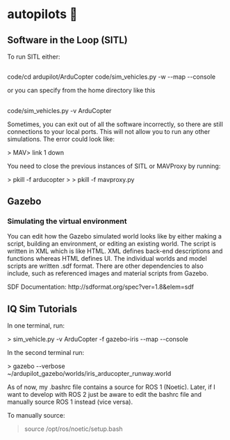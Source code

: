 # autopilots :ribbon:

## Software in the Loop (SITL)

<p>To run SITL either: <br>

##
<tab><tab> code/cd ardupilot/ArduCopter
<tab><tab> code/sim_vehicles.py -w --map --console

<p>or you can specify from the home directory like this</p>

##
<tab><tab> code/sim_vehicles.py -v ArduCopter

<p>Sometimes, you can exit out of all the software incorrectly, so there are still connections to your local ports. This will not allow you to run any other simulations. The error could look like: </p>
> MAV> link 1 down
<p>You need to close the previous instances of SITL or MAVProxy by running:</p>
> pkill -f arducopter
>
> pkill -f mavproxy.py

## Gazebo

### Simulating the virtual environment

<p>You can edit how the Gazebo simulated world looks like by either making a script, building an environment, or editing an existing world. The script is written in XML which is like HTML. XML defines back-end descriptions and functions whereas HTML defines UI. The individual worlds and model scripts are written .sdf format. There are other dependencies to also include, such as referenced images and material scripts from Gazebo.</p>

<p>SDF Documentation: http://sdformat.org/spec?ver=1.8&elem=sdf</p>


## IQ Sim Tutorials

<p>In one terminal, run:</p>
> sim_vehicle.py -v ArduCopter -f gazebo-iris --map --console
<p>In the second terminal run:</p>
> gazebo --verbose ~/ardupilot_gazebo/worlds/iris_arducopter_runway.world

<p>As of now, my .bashrc file contains a source for ROS 1 (Noetic). Later, if I want to develop with ROS 2 just be aware to edit the bashrc file and manually source ROS 1 instead (vice versa).</p>

To manually source:
> source /opt/ros/noetic/setup.bash
